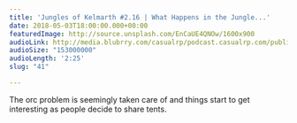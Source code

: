```yaml
---
title: 'Jungles of Kelmarth #2.16 | What Happens in the Jungle...'
date: 2018-05-03T18:00:00.000+00:00
featuredImage: http://source.unsplash.com/EnCaUE4QNOw/1600x900
audioLink: http://media.blubrry.com/casualrp/podcast.casualrp.com/public/Chapter%202%20Ep.%2016%20_%20What%20Happens%20in%20the%20Jungle....mp3
audioSize: "153000000"
audioLength: '2:25'
slug: "41"

---
```

The orc problem is seemingly taken care of and things start to get interesting as people decide to share tents.